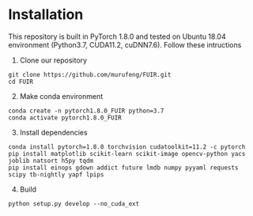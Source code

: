 # Installation

This repository is built in PyTorch 1.8.0 and tested on Ubuntu 18.04 environment (Python3.7, CUDA11.2, cuDNN7.6).
Follow these intructions

1. Clone our repository
```
git clone https://github.com/murufeng/FUIR.git
cd FUIR
```

2. Make conda environment
```
conda create -n pytorch1.8.0_FUIR python=3.7
conda activate pytorch1.8.0_FUIR
```

3. Install dependencies
```
conda install pytorch=1.8.0 torchvision cudatoolkit=11.2 -c pytorch
pip install matplotlib scikit-learn scikit-image opencv-python yacs joblib natsort h5py tqdm
pip install einops gdown addict future lmdb numpy pyyaml requests scipy tb-nightly yapf lpips
```

4. Build
```
python setup.py develop --no_cuda_ext
```
